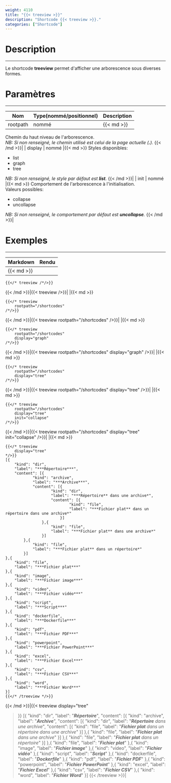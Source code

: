 ```yaml
---
weight: 4110
title: "{{< treeview >}}"
description: "Shortcode {{< treeview >}}."
categories: ["Shortcode"]
---
```


# Description
---

Le shortcode **treeview** permet d'afficher une arborescence sous diverses formes.

# Paramètres
---

| Nom | Type(nommé/positionnel) | Description |
| --- | ----------------------- | ----------- |
| rootpath | nommé |{{< md >}}
Chemin du haut niveau de l'arborescence.  
*NB: Si non renseigné, le chemin utilisé est celui de la page actuelle (**.**).*
{{< /md >}}|
| display | nommé |{{< md >}}
Styles disponibles:
* list
* graph
* tree

*NB: Si non renseigné, le style par défaut est **list**.*
{{< /md >}}|
| init | nommé |{{< md >}}
Comportement de l'arborescence à l'initialisation.  
Valeurs possibles:
* collapse
* uncollapse

*NB: Si non renseigné, le comportement par défaut est **uncollapse**.*
{{< /md >}}|

# Exemples
---

| Markdown | Rendu |
| -------- | ----- |
|{{< md >}}
```
{{</* treeview /*/>}}
```
{{< /md >}}|{{< treeview />}}|
|{{< md >}}
```
{{</* treeview
    rootpath="/shortcodes"
/*/>}}
```
{{< /md >}}|{{< treeview 
    rootpath="/shortcodes"
/>}}|
|{{< md >}}
```
{{</* treeview
    rootpath="/shortcodes"
    display="graph"
/*/>}}
```
{{< /md >}}|{{< treeview 
    rootpath="/shortcodes"
    display="graph"
/>}}|
|{{< md >}}
```
{{</* treeview
    rootpath="/shortcodes"
    display="tree"
/*/>}}
```
{{< /md >}}|{{< treeview 
    rootpath="/shortcodes"
    display="tree"
/>}}|
|{{< md >}}
```
{{</* treeview
    rootpath="/shortcodes"
    display="tree"
    init="collapse"
/*/>}}
```
{{< /md >}}|{{< treeview 
    rootpath="/shortcodes"
    display="tree"
    init="collapse"
/>}}|
|{{< md >}}
```
{{</* treeview
    display="tree"
*/>}}
[{
    "kind": "dir",
    "label": "***Répertoire***",
    "content": [{
            "kind": "archive",
            "label": "***Archive***",
            "content": [{
                    "kind": "dir",
                    "label": "***Répertoire** dans une archive*",
                    "content": [{
                            "kind": "file",
                            "label": "***Fichier plat** dans un répertoire dans une archive*"
                        }]
                },{
                    "kind": "file",
                    "label": "***Fichier plat** dans une archive*"
                }]
        },{
            "kind": "file",
            "label": "***Fichier plat** dans un répertoire*"
        }]
},{
    "kind": "file",
    "label": "***Fichier plat***"
},{
    "kind": "image",
    "label": "***Fichier image***"
},{
    "kind": "video",
    "label": "***Fichier vidéo***"
},{
    "kind": "script",
    "label": "***Script***"
},{
    "kind": "dockerfile",
    "label": "***Dockerfile***"
},{
    "kind": "pdf",
    "label": "***Fichier PDF***"
},{
    "kind": "powerpoint",
    "label": "***Fichier PowerPoint***"
},{
    "kind": "excel",
    "label": "***Fichier Excel***"
},{
    "kind": "csv",
    "label": "***Fichier CSV***"
},{
    "kind": "word",
    "label": "***Fichier Word***"
}]
{{</* /treeview */>}}
```
{{< /md >}}|{{< treeview
    display="tree"
>}}
[{
    "kind": "dir",
    "label": "***Répertoire***",
    "content": [{
            "kind": "archive",
            "label": "***Archive***",
            "content": [{
                    "kind": "dir",
                    "label": "***Répertoire** dans une archive*",
                    "content": [{
                            "kind": "file",
                            "label": "***Fichier plat** dans un répertoire dans une archive*"
                        }]
                },{
                    "kind": "file",
                    "label": "***Fichier plat** dans une archive*"
                }]
        },{
            "kind": "file",
            "label": "***Fichier plat** dans un répertoire*"
        }]
},{
    "kind": "file",
    "label": "***Fichier plat***"
},{
    "kind": "image",
    "label": "***Fichier image***"
},{
    "kind": "video",
    "label": "***Fichier vidéo***"
},{
    "kind": "script",
    "label": "***Script***"
},{
    "kind": "dockerfile",
    "label": "***Dockerfile***"
},{
    "kind": "pdf",
    "label": "***Fichier PDF***"
},{
    "kind": "powerpoint",
    "label": "***Fichier PowerPoint***"
},{
    "kind": "excel",
    "label": "***Fichier Excel***"
},{
    "kind": "csv",
    "label": "***Fichier CSV***"
},{
    "kind": "word",
    "label": "***Fichier Word***"
}]
{{< /treeview >}}|

